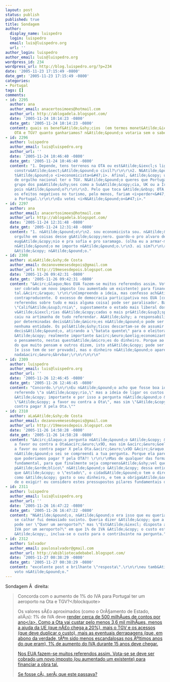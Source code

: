 ```yaml
---
layout: post
status: publish
published: true
title: Sondagem
author:
  display_name: luispedro
  login: luispedro
  email: luis@luispedro.org
  url: ''
author_login: luispedro
author_email: luis@luispedro.org
wordpress_id: 234
wordpress_url: http://blog.luispedro.org/?p=234
date: '2005-11-23 17:15:49 -0800'
date_gmt: '2005-11-23 17:15:49 -0800'
categories:
- Portugal
tags: []
comments:
- id: 2295
  author: ana
  author_email: anacertosimoes@hotmail.com
  author_url: http://ablogadela.blogspot.com/
  date: '2005-11-24 10:14:23 -0800'
  date_gmt: '2005-11-24 10:14:23 -0800'
  content: quais os benef&Atilde;&shy;cios  (em termos monet&Atilde;&iexcl;rios) da
    OTA e TGV? quanto ganhariamos? n&Atilde;&pound;o votaria sem o saber
- id: 2296
  author: luispedro
  author_email: luis@luispedro.org
  author_url: ''
  date: '2005-11-24 10:46:40 -0800'
  date_gmt: '2005-11-24 10:46:40 -0800'
  content: "1. Depende, tens terrenos na OTA ou est&Atilde;&iexcl;s ligada &Atilde;&nbsp;
    constru&Atilde;&sect;&Atilde;&pound;o civil?\r\n\r\n2. N&Atilde;&pound;o sejas
    t&Atilde;&pound;o <i>economicista<&#47;i>. Afinal, &Atilde;&copy; uma quest&Atilde;&pound;o
    de orgulho nacional ter o TGV. N&Atilde;&pound;o queres que Portugal fique no
    grupo dos pa&Atilde;&shy;ses como a Su&Atilde;&copy;cia, UK ou a Irlanda sem TGV,
    pois n&Atilde;&pound;o?\r\n\r\n3. Pelo que toca &Atilde;&nbsp; OTA, parece que
    os efeitos negativos no turismo, pelo menos, fariam <i>perder<&#47;i> e bastante
    a Portugal.\r\n\r\nEu votei <i>N&Atilde;&pound;o<&#47;i>."
- id: 2297
  author: ana
  author_email: anacertosimoes@hotmail.com
  author_url: http://ablogadela.blogspot.com/
  date: '2005-11-24 12:31:48 -0800'
  date_gmt: '2005-11-24 12:31:48 -0800'
  content: "1. n&Atilde;&pound;o\r\n2. sou economicista sou. n&Atilde;&pound;o tenho
    orgulho em coisas desse g&Atilde;&copy;nero. guardo-o pro alvaro de campos e pro
    eug&Atilde;&copy;nio e pra sofia e pro saramago. (olha eu a armar-me) assim  sendo...
    n&Atilde;&pound;o me importo n&Atilde;&pound;o.\r\n3. ai sim?\r\n\r\nbom, ent&Atilde;&pound;o
    &Atilde;&copy; n&Atilde;&pound;o."
- id: 2308
  author: aLa&Atilde;&shy;de Costa
  author_email: dezanovemesesdepois@gmail.com
  author_url: http://19mesesdepois.blogspot.com
  date: '2005-11-26 09:42:31 -0800'
  date_gmt: '2005-11-26 09:42:31 -0800'
  content: "&Acirc;&laquo;Nos EUA fazem-se muitos referendos assim. Vota-se se deve
    ser cobrado um novo imposto (ou aumentado um existente) para financiar a obra
    tal.&Acirc;&raquo; \r\n\r\nCompreendo a ideia, mas confesso ach&Atilde;&iexcl;-la
    contraproducente. O excesso de democracia participativa nos EUA [com in&Atilde;&ordm;meros
    referendos sobre tudo e mais alguma coisa] pode ser paralisador. Basta ver o caso
    \"Calif&Atilde;&sup3;rnia\", supostamente o estado mais liberal dos EUA, e durante
    v&Atilde;&iexcl;rias d&Atilde;&copy;cadas o mais pr&Atilde;&sup3;spero, mas que
    caiu na artimanha de tudo referendar. A&Atilde;&shy; a responsabiliza&Atilde;&sect;&Atilde;&pound;o
    por determinadas decis&Atilde;&micro;es n&Atilde;&pound;o pode ser imputada a
    nenhuma entidade. Os pol&Atilde;&shy;ticos descartam-se de assumir uma determinada
    decis&Atilde;&pound;o, atirando a \"batata quente\" para o eleitorado!\r\n\r\nMas
    &Atilde;&copy; realmente importante &acirc;&euro;&oelig;economizar&acirc;&euro;\x9D
    o pensamento, nestas quest&Atilde;&micro;es do dinheiro. Porque ao contr&Atilde;&iexcl;rio
    do que muito pensam e outros dizem, isto at&Atilde;&copy; pode ser uma maravilha
    [e isso tem de ser provado], mas o dinheiro n&Atilde;&pound;o aparece assim do
    nada&acirc;&euro;&brvbar;\r\n\r\n\r\n"
- id: 2309
  author: luispedro
  author_email: luis@luispedro.org
  author_url: ''
  date: '2005-11-26 12:46:45 -0800'
  date_gmt: '2005-11-26 12:46:45 -0800'
  content: "Concordo.\r\n\r\nEu n&Atilde;&pound;o acho que fosse boa ideia fazer este
    referendo \"a s&Atilde;&copy;rio,\" mas a ideia de ligar os custos aos projectos
    &Atilde;&copy; importante e por isso a pergunta n&Atilde;&pound;o &Atilde;&copy;
    \"&Atilde;&copy; a favor ou contra a Ota\", mas sim \"&Atilde;&copy; a favor ou
    contra pagar X pela Ota.\""
- id: 2310
  author: aLa&Atilde;&shy;de Costa
  author_email: dezanovemesesdepois@gmail.com
  author_url: http://19mesesdepois.blogspot.com
  date: '2005-11-26 14:58:28 -0800'
  date_gmt: '2005-11-26 14:58:28 -0800'
  content: "&Acirc;&laquo;a pergunta n&Atilde;&pound;o &Atilde;&copy; &acirc;&euro;&oelig;&Atilde;&copy;
    a favor ou contra a Ota&acirc;&euro;\x9D, mas sim &acirc;&euro;&oelig;&Atilde;&copy;
    a favor ou contra pagar X pela Ota.&acirc;&euro;\x9D &Acirc;&raquo; \r\n\r\nbom,
    n&Atilde;&pound;o sei se compreendi a tua pergunta. Porque ela parece sugerir
    que poderiamos pagar Y pela OTA?! \r\n\r\nMas de qualquer das forma seria um passo
    fundamental, para que finalmente seja compreens&Atilde;&shy;vel que o \"dinheiro
    p&Atilde;&ordm;blico\" n&Atilde;&pound;o &Atilde;&copy; dessa entidade metaf&Atilde;&shy;sica
    que &Atilde;&copy; o \"estado\", o cidad&Atilde;&pound;o tem o direito de saber
    como &Atilde;&copy; gasto o seu dinheiro, e tem a obriga&Atilde;&sect;&Atilde;&pound;o
    de o exigir! eu considero estes pressupostos pilares fundamentais da cidadania...\r\n\r\n\r\n"
- id: 2311
  author: luispedro
  author_email: luis@luispedro.org
  author_url: ''
  date: '2005-11-26 16:47:22 -0800'
  date_gmt: '2005-11-26 16:47:22 -0800'
  content: "N&Atilde;&pound;o, n&Atilde;&pound;o era isso que eu queria dizer, mas
    se calhar fui demasiado sucinto. Queria dizer &Atilde;&copy; que a pergunta n&Atilde;&pound;o
    pode ser \"Quer um aeroporto?\" mas \"Est&Atilde;&iexcl; disposta a pagar 1% de
    IVA por um aeroporto?\" em que 1% de IVA &Atilde;&copy; o custo estimado.\r\n\r\nIsto
    &Atilde;&copy;, inclua-se o custo para o contribuinte na pergunta."
- id: 2312
  author: Salvador
  author_email: paulosalvador@gmail.com
  author_url: http://abibliotecadebabel.blogspot.com/
  date: '2005-11-27 00:38:29 -0800'
  date_gmt: '2005-11-27 00:38:29 -0800'
  content: "excelente post e brilhante \"resposta\".\r\n\r\neu tamb&Atilde;&copy;m
    voto n&Atilde;&pound;o."
---
```

<p>Sondagem &Atilde;&nbsp; direita:</p>
<blockquote><p>Concorda com o aumento de 1% do IVA para Portugal ter um aeroporto na Ota e TGV?<&#47;blockquote></p>
<p>Os valores s&Atilde;&pound;o aproximados (como o Or&Atilde;&sect;amento de Estado, ali&Atilde;&iexcl;s): 1% de IVA deve <a href="http:&#47;&#47;jn.sapo.pt&#47;2005&#47;05&#47;26&#47;em_foco&#47;classe_media_atingida.html">render cerca de 500 milh&Atilde;&micro;es de contos por ano<&#47;a>. Como a Ota vai custar pelo menos 3,6 mil milh&Atilde;&micro;es, menos a ajuda da UE (que n&Atilde;&pound;o chega a 20%), mais o TGV e os acessos (que deve duplicar o custo), mais as eventuais derrapagens (que, em abono da verdade, t&Atilde;&ordf;m sido menos escandalosas nos &Atilde;&ordm;ltimos anos do que eram), 1% de aumento do IVA durante 15 anos deve chegar.</p>
<p>Nos EUA fazem-se muitos referendos assim. Vota-se se deve ser cobrado um novo imposto (ou aumentado um existente) para financiar a obra tal.</p>
<p>Se fosse c&Atilde;&iexcl;, ser&Atilde;&iexcl; que este passava?</p>
